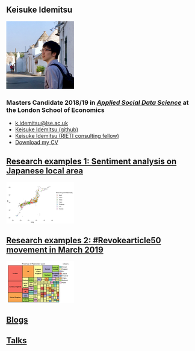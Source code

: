 ## Keisuke Idemitsu

<img src="./img/avatar.JPG" width="180px">

### Masters Candidate 2018/19 in [*Applied Social Data Science*](http://www.lse.ac.uk/Methodology/Study/MSc-Applied-Social-Data-Science "ASDS") at the London School of Economics

  - [k.idemitsu@lse.ac.uk](mailto:k.idemitsu@lse.ac.uk "email")
  - [Keisuke Idemitsu (github)](http://www.github.com/lightsystems/ "Github page")
  - [Keisuke Idemitsu (RIETI consulting fellow)](https://www.rieti.go.jp/users/idemitsu-keisuke/index_en.html "RIETI page")
  - [Download my CV](http://lightsystems.github.io/k_idemitsu/static/CV_IDEMITSU.pdf "CV download")

## [Research examples 1: Sentiment analysis on Japanese local area](http://lightsystems.github.io/k_idemitsu/research/LocalJapan.html "Research 1")
<img src="./img/00001d.png" width="180px">

## [Research examples 2: #Revokearticle50 movement in March 2019](http://lightsystems.github.io/k_idemitsu/research/50revoke.html "Research 1")
<img src="./img/00003c.png" width="180px">

## [Blogs](http://lightsystems.github.io/k_idemitsu/blogs/agilehr-community.html "Blogs")

## [Talks](http://lightsystems.github.io/k_idemitsu/talks.html "Talks")
